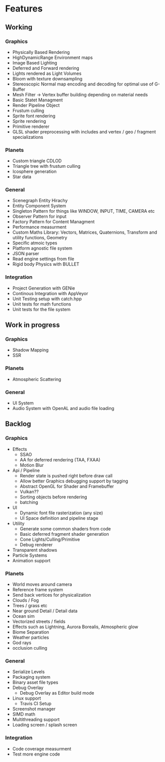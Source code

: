 # Features

## Working

### Graphics
 * Physically Based Rendering
 * HighDynamicRange Environment maps
 * Image Based Lighting
 * Deferred and Forward rendering
 * Lights rendered as Light Volumes
 * Bloom with texture downsampling
 * Stereoscopic Normal map encoding and decoding for optimal use of G-Buffer
 * Mesh Filter -> Vertex buffer building depending on material needs
 * Basic Statet Managment
 * Render Pipeline Object
 * Frustum culling
 * Sprite font rendering
 * Sprite rendering
 * Primitive renderer
 * GLSL shader preprocessing with includes and vertex / geo / fragment specializations
 
### Planets
 * Custom triangle CDLOD
 * Triangle tree with frustum culling
 * Icosphere generation
 * Star data 
 
### General
 * Scenegraph Entity Hirachy 
 * Entity Component System 
 * Singleton Pattern for things like WINDOW, INPUT, TIME, CAMERA etc 
 * Observer Pattern for input 
 * Factory Pattern for Content Managment 
 * Performance measurment
 * Custom Maths Library: Vectors, Matrices, Quaternions, Transform and utility functions, Geometry
 * Specific atmoic types
 * Platform agnostic file system
 * JSON parser
 * Read engine settings from file
 * Rigid body Physics with BULLET

### Integration
 * Project Generation with GENie
 * Continous Integration with AppVeyor
 * Unit Testing setup with catch.hpp
 * Unit tests for math functions
 * Unit tests for the file system
 
## Work in progress

### Graphics
 * Shadow Mapping
 * SSR

### Planets
 * Atmospheric Scattering
 
### General
 * UI System
 * Audio System with OpenAL and audio file loading
 
## Backlog

### Graphics
 * Effects
     * SSAO
     * AA for deferred rendering (TAA, FXAA)
     * Motion Blur
 * Api / Pipeline
     * Render state is pushed right before draw call
     * Allow better Graphics debugging support by tagging
     * Abstract OpenGL for Shader and Framebuffer
     * Vulkan??
     * Sorting objects before rendering
     * batching 
 * UI
     * Dynamic font file rasterization (any size)
     * UI Space definition and pipeline stage
 * Utility
     * Generate some common shaders from code
     * Basic deferred fragment shader generation
     * Cone Lights/Culling/Primitive
     * Debug renderer
 * Transparent shadows
 * Particle Systems
 * Animation support
 
### Planets
 * World moves around camera
 * Reference frame system
 * Send back vertices for physicalization
 * Clouds / Fog
 * Trees / grass etc
 * Near ground Detail / Detail data
 * Ocean sim
 * Vectorized streets / fields
 * Effects such as Lightning, Aurora Borealis, Atmospheric glow
 * Biome Separation
 * Weather particles
 * God rays
 * occlusion culling
 
### General
 * Serialize Levels
 * Packaging system
 * Binary asset file types
 * Debug Overlay
     * Debug Overlay as Editor build mode
 * Linux support
     * Travis CI Setup
 * Screenshot manager
 * SIMD math
 * Multithreading support
 * Loading screen / splash screen
 
### Integration
 * Code coverage measurment
 * Test more engine code